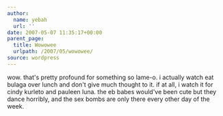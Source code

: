 ```yaml
---
author:
  name: yebah
  url: ''
date: 2007-05-07 11:35:17+00:00
parent_page:
  title: Wowowee
  urlpath: /2007/05/wowowee/
source: wordpress
---
```


wow. that's pretty profound for something so lame-o. i actually watch eat bulaga over lunch and don't give much thought to it. if at all, i watch it for cindy kurleto and pauleen luna. the eb babes would've been cute but they dance horribly, and the sex bombs are only there every other day of the week.